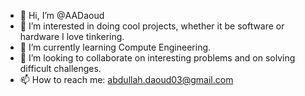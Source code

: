 - 👋 Hi, I’m @AADaoud
- 👀 I’m interested in doing cool projects, whether it be software or hardware I love tinkering.
- 🌱 I’m currently learning Compute Engineering.
- 💞️ I’m looking to collaborate on interesting problems and on solving difficult challenges.
- 📫 How to reach me: abdullah.daoud03@gmail.com

<!---
AADaoud/AADaoud is a ✨ special ✨ repository because its `README.md` (this file) appears on your GitHub profile.
You can click the Preview link to take a look at your changes.
--->

